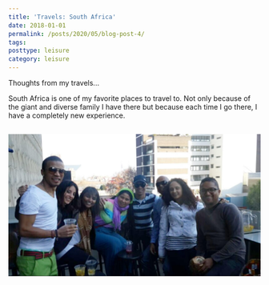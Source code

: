 ```yaml
---
title: 'Travels: South Africa'
date: 2018-01-01
permalink: /posts/2020/05/blog-post-4/
tags:
posttype: leisure
category: leisure
---
```


Thoughts from my travels... 

South Africa is one of my favorite places to travel to. Not only because of the giant and diverse family I have there but because each time I go there, I have a completely new experience.

![](/images/Family.jpg)
------